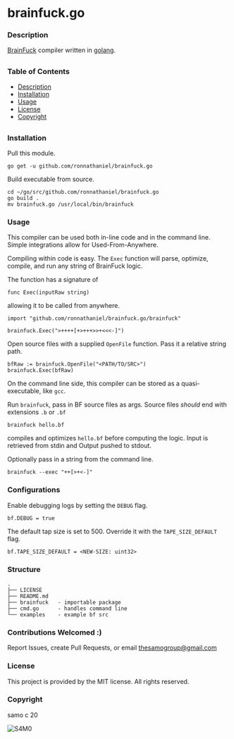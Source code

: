 # brainfuck.go

### Description

[BrainFuck](https://en.wikipedia.org/wiki/Brainfuck) compiler written in [golang](https://github.com/golang/go).


##
### Table of Contents
- [Description](#Description)
- [Installation](#Installation)
- [Usage](#Usage)
- [License](#License)
- [Copyright](#Copyright)
##




### Installation

Pull this module.

    go get -u github.com/ronnathaniel/brainfuck.go

Build executable from source.

    cd ~/go/src/github.com/ronnathaniel/brainfuck.go
    go build .
    mv brainfuck.go /usr/local/bin/brainfuck

### Usage

This compiler can be used both in-line code and in the command line. Simple integrations allow for Used-From-Anywhere.

Compiling within code is easy. The `Exec` function will parse, optimize, compile, and run any string of BrainFuck logic.

The function has a signature of

    func Exec(inputRaw string) 
    
allowing it to be called from anywhere.

    import "github.com/ronnathaniel/brainfuck.go/brainfuck"
    
    brainfuck.Exec(">++++[+>+++>>+<<<-]")
    
Open source files with a supplied `OpenFile` function. Pass it a relative string path.

    bfRaw := brainfuck.OpenFile("<PATH/TO/SRC>")
    brainfuck.Exec(bfRaw)

On the command line side, this compiler can be stored as a quasi-executable, like `gcc`.


Run `brainfuck`, pass in BF source files as args. Source files *should* end with extensions `.b` or `.bf` 

    brainfuck hello.bf
    
compiles and optimizes `hello.bf` before computing the logic. 
Input is retrieved from stdin and Output pushed to stdout.

Optionally pass in a string from the command line.

    brainfuck --exec "++[>+<-]"
    
### Configurations

Enable debugging logs by setting the `DEBUG` flag.

    bf.DEBUG = true
    
The default tap size is set to 500. Override it with the `TAPE_SIZE_DEFAULT` flag.

    bf.TAPE_SIZE_DEFAULT = <NEW-SIZE: uint32>
    
### Structure

    .
    ├── LICENSE
    ├── README.md
    ├── brainfuck   - importable package
    ├── cmd.go      - handles command line
    └── examples    - example bf src


### Contributions Welcomed :)

Report Issues, create Pull Requests, or email thesamogroup@gmail.com 
### License

This project is provided by the MIT license. All rights reserved.

### Copyright

samo c 20

![S4M0](https://www.juxtapoz.com/images/Austin%20McManus/April_2013/9/jux_samo.jpg)
